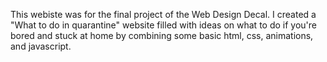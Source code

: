 This webiste was for the final project of the Web Design Decal. I created a "What to do in quarantine" 
website filled with ideas on what to do if you're bored and stuck at home by combining some basic html, css, animations,
and javascript.
